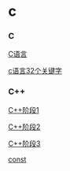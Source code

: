 # c

### C

<a href="c/c.md">C语言</a>

<a href="c/c语言32个关键字.pdf">c语言32个关键字</a>

### C++

<a href="c++/C++阶段1">C++阶段1</a>

<a href="c++/C++阶段1">C++阶段2</a>

<a href="c++/C++阶段1">C++阶段3</a>

<a href="c++/const.md"> const </a>

